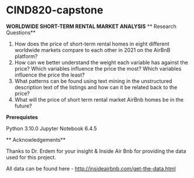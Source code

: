 # CIND820-capstone

**WORLDWIDE SHORT-TERM RENTAL MARKET ANALYSIS**
**
Research Questions**
1. How does the price of short-term rental homes in eight different worldwide markets compare to each other in 2021 on the AirBnB platform?
2. How can we better understand the weight each variable has against the price? Which variables influence the price the most? Which variables influence the price the least?
3. What patterns can be found using text mining in the unstructured description text of the listings and how can it be related back to the price?
4. What will the price of short term rental market AirBnb homes be in the future?


**Prerequistes**

Python 3.10.0
Jupyter Notebook 6.4.5

**
Acknowledgements**

Thanks to Dr. Erdem for your insight & Inside Air Bnb for providing the data used for this project.

All data can be found here - http://insideairbnb.com/get-the-data.html
